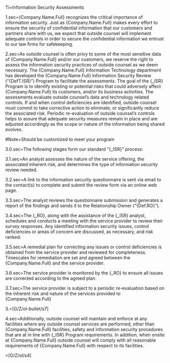 Ti=Information Security Assessments

1.sec={Company.Name.Full} recognizes the critical importance of information security. Just as {Company.Name.Full} makes every effort to ensure the security of confidential information that our customers and partners share with us, we expect that outside counsel will implement adequate controls in order to secure the confidential information we entrust to our law firms for safekeeping. 

2.sec=As outside counsel is often privy to some of the most sensitive data of {Company.Name.Full} and/or our customers, we reserve the right to assess the information security practices of outside counsel as we deem necessary. The {Company.Name.Full} Information Technology department has developed the {Company.Name.Full} Information Security Review (“{DefT.ISR}”) Program to facilitate the assessments. The goal of the {_ISR} Program is to identify existing or potential risks that could adversely affect {Company.Name.Full} its customers, and/or its business activities. The assessments evaluate outside counsel’s data and technology related controls. If and when control deficiencies are identified, outside counsel must commit to take corrective action to eliminate, or significantly reduce the associated risk. Periodic re-evaluation of outside counsel’s controls helps to assure that adequate security measures remain in place and are adjusted accordingly as the scope or nature of the information being shared evolves. 

#Note=Should be customized to meet your program

3.0.sec=The following stages form our standard ”{_ISR}” process: 

3.1.sec=An analyst assesses the nature of the service offering, the associated inherent risk, and determines the type of information security review needed. 

3.2.sec=A link to the information security questionnaire is sent via email to the contact(s) to complete and submit the review form via an online web page. 

3.3.sec=The analyst reviews the questionnaire submission and generates a report of the findings and sends it to the Relationship Owner (”{Def.RO}”). 

3.4.sec=The {_RO}, along with the assistance of the {_ISR} analyst, schedules and conducts a meeting with the service provider to review their survey responses. Any identified information security issues, control deficiencies or areas of concern are discussed, as necessary, and risk ranked. 

3.5.sec=A remedial plan for correcting any issues or control deficiencies is obtained from the service provider and reviewed for completeness. Timescales for remediation are set and agreed between the {Company.Name.Full} and the service provider. 

3.6.sec=The service provider is monitored by the {_RO} to ensure all issues are corrected according to the agreed plan. 

3.7.sec=The service provider is subject to a periodic re-evaluation based on the inherent risk and nature of the services provided to {Company.Name.Full}

3.=[G/Z/ol-bullet/s7]

4.sec=Additionally, outside counsel will maintain and enforce at any facilities where any outside counsel services are performed, other than {Company.Name.Full} facilities, safety and information security procedures that are at in line with {_ISR} Program requirements. In addition, when onsite at {Company.Name.Full} outside counsel will comply with all reasonable requirements of {Company.Name.Full} with respect to its facilities.

=[G/Z/ol/s4]
